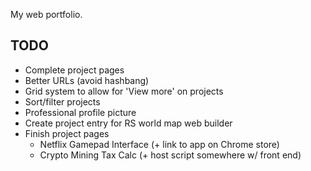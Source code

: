My web portfolio.

## TODO

* Complete project pages
* Better URLs (avoid hashbang)
* Grid system to allow for 'View more' on projects
* Sort/filter projects
* Professional profile picture
* Create project entry for RS world map web builder
* Finish project pages
  * Netflix Gamepad Interface (+ link to app on Chrome store)
  * Crypto Mining Tax Calc (+ host script somewhere w/ front end)